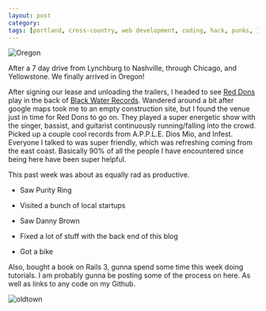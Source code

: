 ```yaml
---
layout: post
category: 
tags: [portland, cross-country, web development, coding, hack, punks, ]
---
```


![Oregon](http://i.imgur.com/Efaox.jpg)

After a 7 day drive from Lynchburg to Nashville, through Chicago, and Yellowstone. We finally arrived in Oregon!

After signing our lease and unloading the trailers, I headed to see [Red Dons](http://www.reddons.com/) play in the back of [Black Water Records](http://www.blackwaterpdx.com/). Wandered around a bit after google maps took me to an empty construction site, but I found the venue just in time for Red Dons to go on. They played a super energetic show with the singer, bassist, and guitarist continuously running/falling into the crowd. Picked up a couple cool records from A.P.P.L.E. Dios Mio, and Infest. Everyone I talked to was super friendly, which was refreshing coming from the east coast. Basically 90% of all the people I have encountered since being here have been super helpful.

This past week was about as equally rad as productive.

* Saw Purity Ring

* Visited a bunch of local startups

* Saw Danny Brown

* Fixed a lot of stuff with the back end of this blog

* Got a bike

Also, bought a book on Rails 3, gunna spend some time this week doing tutorials. I am probably gunna be posting some of the process on here. As well as links to any code on my Github.

![oldtown](http://i.imgur.com/Gq0Ma.jpg)